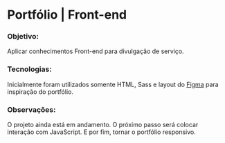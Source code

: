 # Portfólio | Front-end

### Objetivo:
Aplicar conhecimentos Front-end para divulgação de serviço.

### Tecnologias:
Inicialmente foram utilizados somente HTML, Sass e layout do [Figma](https://www.figma.com/community/file/1116246660507537002) para inspiração do portfólio.

### Observações:
O projeto ainda está em andamento. O próximo passo será colocar interação com JavaScript. E por fim, tornar o portfólio responsivo.
